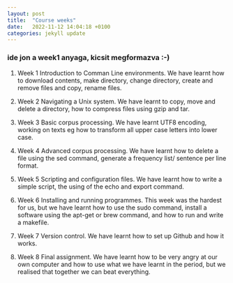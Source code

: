 ```yaml
---
layout: post
title:  "Course weeks"
date:   2022-11-12 14:04:18 +0100
categories: jekyll update
---
```

### ide jon a week1 anyaga, kicsit megformazva :-)

1. Week 1
Introduction to Comman Line environments. We have learnt how to download contents, make directory, change directory, create and remove files and copy, rename files.

2. Week 2
Navigating a Unix system. We have learnt to copy, move and delete a directory, how to compress files using gzip and tar.

3. Week 3
Basic corpus processing. We have learnt UTF8 encoding, working on texts eg how to transform all upper case letters into lower case. 

4. Week 4
Advanced corpus processing. We have learnt how to delete a file using the sed command, generate a frequency list/ sentence per line format.

5. Week 5
Scripting and configuration files. We have learnt how to write a simple script, the using of the echo and export command.

6. Week 6
Installing and running programmes. This week was the hardest for us, but we have learnt how to use the sudo command, install a software using the apt-get or brew command, and how to run and write a makefile.

7. Week 7
Version control. We have learnt how to set up Github and how it works. 

8. Week 8
Final assignment. We have learnt how to be very angry at our own computer and how to use what we have learnt in the period, but we realised that together we can beat everything. 
